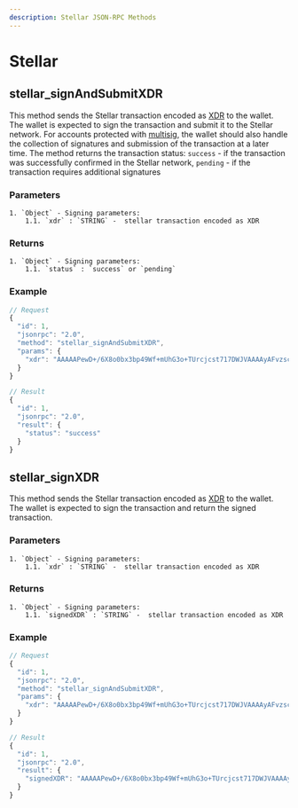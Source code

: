 ```yaml
---
description: Stellar JSON-RPC Methods
---
```


# Stellar

## stellar_signAndSubmitXDR

This method sends the Stellar transaction encoded as [XDR](https://developers.stellar.org/api/introduction/xdr/) to the wallet. The wallet is expected to sign the transaction and submit it to the Stellar network. For accounts protected with [multisig](https://developers.stellar.org/docs/glossary/multisig/), the wallet should also handle the collection of signatures and submission of the transaction at a later time.
The method returns the transaction status: `success` - if the transaction was successfully confirmed in the Stellar network, `pending` - if the transaction requires additional signatures

### Parameters

    1. `Object` - Signing parameters:
    	1.1. `xdr` : `STRING` -  stellar transaction encoded as XDR

### Returns

    1. `Object` - Signing parameters:
    	1.1. `status` : `success` or `pending`

### Example

```javascript
// Request
{
  "id": 1,
  "jsonrpc": "2.0",
  "method": "stellar_signAndSubmitXDR",
  "params": {
    "xdr": "AAAAAPewD+/6X8o0bx3bp49Wf+mUhG3o+TUrcjcst717DWJVAAAAyAFvzscADTkNAAAAAAAAAAAAAAACAAAAAAAAAAYAAAACWE1BVEsAAAAAAAAAAAAAAAPvNOuztX4IjvV8pztsEc1/ZnTz0G3p5Cx4vcf04+xUAAONfqTGgAAAAAAAAAAABQAAAAAAAAAAAAAAAAAAAAAAAAAAAAAAAAAAAAAAAAABAAAAD2NyeXB0b21hcmluZS5ldQAAAAAAAAAAAAAAAAF7DWJVAAAAQK3vfUCZ8mbjW3ssMd0n1tJTF9Fv6EbuJ6cWKkYXBqG5itqanPbFzIQoZEHbPS8nr2vo4dROvKI0uQzNcfExKwM="
  }
}

// Result
{
  "id": 1,
  "jsonrpc": "2.0",
  "result": {
    "status": "success"
  }
}
```

## stellar_signXDR

This method sends the Stellar transaction encoded as [XDR](https://developers.stellar.org/api/introduction/xdr/) to the wallet. The wallet is expected to sign the transaction and return the signed transaction.

### Parameters

    1. `Object` - Signing parameters:
    	1.1. `xdr` : `STRING` -  stellar transaction encoded as XDR

### Returns

    1. `Object` - Signing parameters:
    	1.1. `signedXDR` : `STRING` -  stellar transaction encoded as XDR

### Example

```javascript
// Request
{
  "id": 1,
  "jsonrpc": "2.0",
  "method": "stellar_signAndSubmitXDR",
  "params": {
    "xdr": "AAAAAPewD+/6X8o0bx3bp49Wf+mUhG3o+TUrcjcst717DWJVAAAAyAFvzscADTkNAAAAAAAAAAAAAAACAAAAAAAAAAYAAAACWE1BVEsAAAAAAAAAAAAAAAPvNOuztX4IjvV8pztsEc1/ZnTz0G3p5Cx4vcf04+xUAAONfqTGgAAAAAAAAAAABQAAAAAAAAAAAAAAAAAAAAAAAAAAAAAAAAAAAAAAAAABAAAAD2NyeXB0b21hcmluZS5ldQAAAAAAAAAAAAAAAAF7DWJVAAAAQK3vfUCZ8mbjW3ssMd0n1tJTF9Fv6EbuJ6cWKkYXBqG5itqanPbFzIQoZEHbPS8nr2vo4dROvKI0uQzNcfExKwM="
  }
}

// Result
{
  "id": 1,
  "jsonrpc": "2.0",
  "result": {
    "signedXDR": "AAAAAPewD+/6X8o0bx3bp49Wf+mUhG3o+TUrcjcst717DWJVAAAAyAFvzscADTkNAAAAAAAAAAAAAAACAAAAAAAAAAYAAAACWE1BVEsAAAAAAAAAAAAAAAPvNOuztX4IjvV8pztsEc1/ZnTz0G3p5Cx4vcf04+xUAAONfqTGgAAAAAAAAAAABQAAAAAAAAAAAAAAAAAAAAAAAAAAAAAAAAAAAAAAAAABAAAAD2NyeXB0b21hcmluZS5ldQAAAAAAAAAAAAAAAAF7DWJVAAAAQK3vfUCZ8mbjW3ssMd0n1tJTF9Fv6EbuJ6cWKkYXBqG5itqanPbFzIQoZEHbPS8nr2vo4dROvKI0uQzNcfExKwM="
  }
}
```

